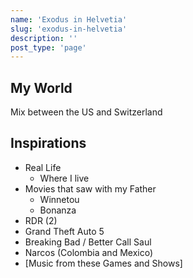 ```yaml
---
name: 'Exodus in Helvetia'
slug: 'exodus-in-helvetia'
description: ''
post_type: 'page'
---
```


## My World

Mix between the US and Switzerland

## Inspirations

- Real Life
  - Where I live
- Movies that saw with my Father
  - Winnetou
  - Bonanza
- RDR (2)
- Grand Theft Auto 5
- Breaking Bad / Better Call Saul
- Narcos (Colombia and Mexico)
- [Music from these Games and Shows]
